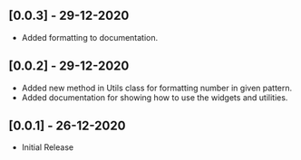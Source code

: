 ## [0.0.3] - 29-12-2020

* Added formatting to documentation.

## [0.0.2] - 29-12-2020

* Added new method in Utils class for formatting number in given pattern.
* Added documentation for showing how to use the widgets and utilities.

## [0.0.1] - 26-12-2020

* Initial Release
